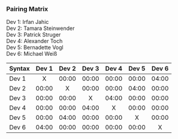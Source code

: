### Pairing Matrix
Dev 1: Irfan Jahic  
Dev 2: Tamara Steinwender  
Dev 3: Patrick Struger  
Dev 4: Alexander Toch  
Dev 5: Bernadette Vogl  
Dev 6: Michael Weiß  

| Syntax      | Dev 1   	  | Dev 2   	  | Dev 3     	| Dev 4   	  | Dev 5     	| Dev 6   	  |
| :---        |    :----:   |    :----:   |    :----:   |    :----:   |    :----:   |    :----:   |
| Dev 1       | X           | 00:00       | 00:00       | 00:00       | 00:00       | 04:00       |
| Dev 2       | 00:00       | X           | 00:00       | 00:00       | 04:00       | 00:00       |
| Dev 3       | 00:00       | 00:00       | X           | 04:00       | 00:00       | 00:00       |
| Dev 4       | 00:00       | 00:00       | 04:00       | X           | 00:00       | 00:00       |
| Dev 5       | 00:00       | 04:00       | 00:00       | 00:00       | X           | 00:00       |
| Dev 6       | 04:00       | 00:00       | 00:00       | 00:00       | 00:00       | X           |
